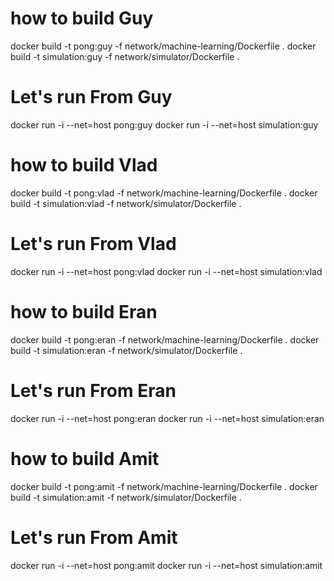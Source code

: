 # how to build Guy
docker build -t pong:guy -f network/machine-learning/Dockerfile .
docker build -t simulation:guy -f network/simulator/Dockerfile .
# Let's run From Guy
docker run -i --net=host pong:guy
docker run -i --net=host simulation:guy

# how to build Vlad
docker build -t pong:vlad -f network/machine-learning/Dockerfile .
docker build -t simulation:vlad -f network/simulator/Dockerfile .
# Let's run From Vlad
docker run -i --net=host pong:vlad
docker run -i --net=host simulation:vlad

# how to build Eran
docker build -t pong:eran -f network/machine-learning/Dockerfile .
docker build -t simulation:eran -f network/simulator/Dockerfile .
# Let's run From Eran
docker run -i --net=host pong:eran
docker run -i --net=host simulation:eran

# how to build Amit
docker build -t pong:amit -f network/machine-learning/Dockerfile .
docker build -t simulation:amit -f network/simulator/Dockerfile .
# Let's run From Amit
docker run -i --net=host pong:amit
docker run -i --net=host simulation:amit